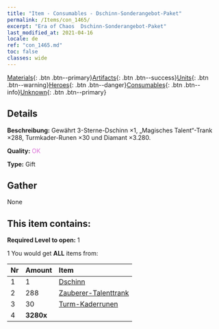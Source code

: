 ```yaml
---
title: "Item - Consumables - Dschinn-Sonderangebot-Paket"
permalink: /Items/con_1465/
excerpt: "Era of Chaos  Dschinn-Sonderangebot-Paket"
last_modified_at: 2021-04-16
locale: de
ref: "con_1465.md"
toc: false
classes: wide
---
```

 [Materials](/de/Items/){: .btn .btn--primary}[Artifacts](/de/Items/Artifacts/){: .btn .btn--success}[Units](/de/Items/Units/){: .btn .btn--warning}[Heroes](/de/Items/Heroes/){: .btn .btn--danger}[Consumables](/de/Items/Consumables/){: .btn .btn--info}[Unknown](/de/Items/Unknown/){: .btn .btn--primary}

## Details
 **Beschreibung:** Gewährt 3-Sterne-Dschinn ×1, „Magisches Talent“-Trank ×288, Turmkader-Runen ×30 und Diamant ×3.280.

 **Quality:** <span style="color: #DA70D6">OK</span>

 **Type:** Gift

## Gather

  None

## This item contains:

 **Required Level to open:** 1

 1 You would get **ALL** items  from:

  | Nr | Amount |     Item    |
  |:---|:-------|:------------|
  | 1 | 1 | [Dschinn](/de/units/Genie/) |  | 
  | 2 | 288 | [Zauberer-Talenttrank](/de/Items/con_790/) |  | 
  | 3 | 30 | [Turm-Kaderrunen](/de/Items/con_785/) |  | 
  | 4 |  **3280x** | <i class="fas fa-gem"/> |  | 
